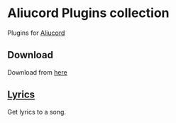 # Aliucord Plugins collection
Plugins for [Aliucord](https://github.com/Aliucord)

## Download
Download from [here](https://github.com/TheRealGeoDash2019/aliucord-plugins/tree/builds)

## [Lyrics](/Lyrics)
Get lyrics to a song.
